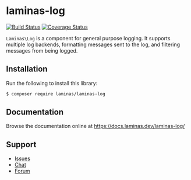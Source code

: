 # laminas-log

[![Build Status](https://travis-ci.org/laminas/laminas-log.svg?branch=master)](https://travis-ci.org/laminas/laminas-log)
[![Coverage Status](https://coveralls.io/repos/github/laminas/laminas-log/badge.svg?branch=master)](https://coveralls.io/github/laminas/laminas-log?branch=master)

`Laminas\Log` is a component for general purpose logging. It supports multiple log
backends, formatting messages sent to the log, and filtering messages from being
logged.

## Installation

Run the following to install this library:

```bash
$ composer require laminas/laminas-log
```

## Documentation

Browse the documentation online at https://docs.laminas.dev/laminas-log/

## Support

* [Issues](https://github.com/laminas/laminas-log/issues/)
* [Chat](https://laminas.dev/chat/)
* [Forum](https://discourse.laminas.dev/)
